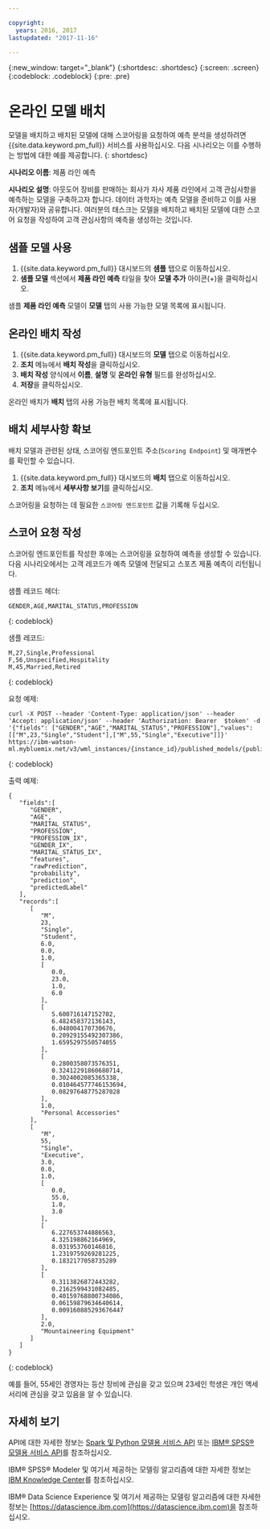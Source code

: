 ```yaml
---

copyright:
  years: 2016, 2017
lastupdated: "2017-11-16"

---
```


{:new_window: target="_blank"}
{:shortdesc: .shortdesc}
{:screen: .screen}
{:codeblock: .codeblock}
{:pre: .pre}

# 온라인 모델 배치

모델을 배치하고 배치된 모델에 대해 스코어링을 요청하여 예측 분석을 생성하려면 {{site.data.keyword.pm_full}} 서비스를 사용하십시오. 다음 시나리오는 이를 수행하는 방법에 대한 예를 제공합니다.
{: shortdesc}

**시나리오 이름**: 제품 라인 예측

**시나리오 설명**: 아웃도어 장비를 판매하는 회사가 자사 제품 라인에서 고객 관심사항을 예측하는 모델을 구축하고자 합니다. 
데이터 과학자는 예측 모델을 준비하고 이를 사용자(개발자)와 공유합니다. 여러분의 태스크는
모델을 배치하고 배치된 모델에 대한 스코어 요청을 작성하여 고객 관심사항의 예측을 생성하는 것입니다. 

## 샘플 모델 사용

1. {{site.data.keyword.pm_full}} 대시보드의 **샘플** 탭으로 이동하십시오. 
2. **샘플 모델** 섹션에서 **제품 라인 예측** 타일을 찾아 **모델 추가** 아이콘(+)을 클릭하십시오. 

샘플 **제품 라인 예측** 모델이 **모델** 탭의 사용 가능한 모델 목록에 표시됩니다. 


## 온라인 배치 작성

1. {{site.data.keyword.pm_full}} 대시보드의 **모델** 탭으로 이동하십시오. 
2. **조치** 메뉴에서 **배치 작성**을 클릭하십시오.
3. **배치 작성** 양식에서 **이름**, **설명** 및 **온라인 유형** 필드를 완성하십시오. 
4. **저장**을 클릭하십시오. 

온라인 배치가 **배치** 탭의 사용 가능한 배치 목록에 표시됩니다. 

## 배치 세부사항 확보

배치 모델과 관련된 상태, 스코어링 엔드포인트 주소(`Scoring Endpoint`) 및
매개변수를 확인할 수 있습니다. 

1. {{site.data.keyword.pm_full}} 대시보드의 **배치** 탭으로 이동하십시오. 
2. **조치** 메뉴에서 **세부사항 보기**를 클릭하십시오.

스코어링을 요청하는 데 필요한 `스코어링 엔드포인트` 값을 기록해 두십시오. 


## 스코어 요청 작성

스코어링 엔드포인트를 작성한 후에는 스코어링을 요청하여 예측을 생성할 수 있습니다. 다음 시나리오에서는 고객 레코드가 예측 모델에 전달되고 스포츠 제품 예측이 리턴됩니다. 

샘플 레코드 헤더:

```
GENDER,AGE,MARITAL_STATUS,PROFESSION
```
{: codeblock}

샘플 레코드:

```
M,27,Single,Professional
F,56,Unspecified,Hospitality
M,45,Married,Retired
```
{: codeblock}

요청 예제: 

```
curl -X POST --header 'Content-Type: application/json' --header 'Accept: application/json' --header 'Authorization: Bearer  $token' -d '{"fields": ["GENDER","AGE","MARITAL_STATUS","PROFESSION"],"values": [["M",23,"Single","Student"],["M",55,"Single","Executive"]]}' https://ibm-watson-ml.mybluemix.net/v3/wml_instances/{instance_id}/published_models/{published_model_id}/deployments/{deployment_id}/online
```
{: codeblock}

출력
예제: 

```
{
   "fields":[
      "GENDER",
      "AGE",
      "MARITAL_STATUS",
      "PROFESSION",
      "PROFESSION_IX",
      "GENDER_IX",
      "MARITAL_STATUS_IX",
      "features",
      "rawPrediction",
      "probability",
      "prediction",
      "predictedLabel"
   ],
   "records":[
      [
         "M",
         23,
         "Single",
         "Student",
         6.0,
         0.0,
         1.0,
         [
            0.0,
            23.0,
            1.0,
            6.0
         ],
         [
            5.600716147152702,
            6.482458372136143,
            6.048004170730676,
            0.20929155492307386,
            1.6595297550574055
         ],
         [
            0.2800358073576351,
            0.32412291860680714,
            0.3024002085365338,
            0.010464577746153694,
            0.08297648775287028
         ],
         1.0,
         "Personal Accessories"
      ],
      [
         "M",
         55,
         "Single",
         "Executive",
         3.0,
         0.0,
         1.0,
         [
            0.0,
            55.0,
            1.0,
            3.0
         ],
         [
            6.227653744886563,
            4.325198862164969,
            8.031953760146816,
            1.2319759269281225,
            0.1832177058735289
         ],
         [
            0.3113826872443282,
            0.2162599431082485,
            0.40159768800734086,
            0.06159879634640614,
            0.009160885293676447
         ],
         2.0,
         "Mountaineering Equipment"
      ]
   ]
}
```
{: codeblock}

예를 들어, 55세인 경영자는 등산 장비에 관심을 갖고 있으며
23세인 학생은 개인 액세서리에 관심을 갖고 있음을 알 수 있습니다. 

## 자세히 보기

API에 대한 자세한 정보는 [Spark 및 Python 모델용 서비스 API](pm_service_api_spark.html) 또는 [IBM® SPSS® 모델용 서비스 API](pm_service_api_spss.html)를 참조하십시오. 

IBM® SPSS® Modeler 및 여기서 제공하는 모델링 알고리즘에 대한 자세한 정보는 [IBM Knowledge Center](https://www.ibm.com/support/knowledgecenter/SS3RA7)를 참조하십시오. 

IBM® Data Science Experience 및 여기서 제공하는 모델링 알고리즘에 대한 자세한 정보는 [https://datascience.ibm.com](https://datascience.ibm.com)을 참조하십시오. 
